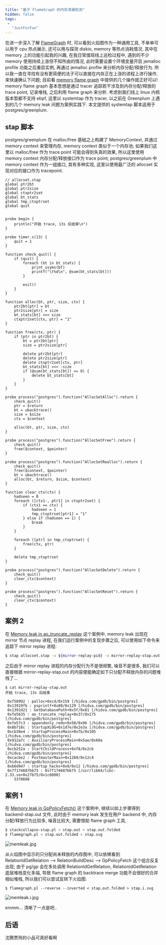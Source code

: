 ```yaml
---
title: "基于 FlameGraph 的内存泄漏检测"
hidden: false
tags:
 -
   "JustForFun"
---
```


在进一步深入了解 [FlameGraph](https://hidva.com/g?u=https://www.brendangregg.com/flamegraphs.html) 时, 可以看到火焰图作为一种通用工具, 不单单可以用于 cpu 热点展示, 还可以用与探测 diskio, memory 等热点消耗情况. 其中在 memory 上的功能引起我的兴趣, 在我日常值班线上巡检过程中, 遇到的不少 memory 使用持续上涨但不知所由的情况, 此时需要设置个环境变量开启 jemalloc profile 功能之后重启实例, 再通过 jemalloc profile 来分析内存分配/释放行为. 所以我一直在寻找有没有更简便的法子可以直接在内存正在上涨的进程上进行操作, 来快速确认下问题; 目前看 [memory flame graph](https://hidva.com/g?u=https://www.brendangregg.com/FlameGraphs/memoryflamegraphs.html) 中提供的几个操作就正好可以! memory flame graph 基本思想是通过 tracer 追踪若干涉及到内存分配/释放的 trace point, 记录堆栈, 之后利用 flame graph 来分析. 考虑到我们线上 linux 内核版本暂都不支持 ebpf, 这里以 systemtap 作为 tracer, 以之前在 Greenplum 上遇到的几个 memory leak 问题为案例实践下. 本文提供的 systemtap 脚本适用于 postgres/greenplum.

## stap 脚本

postgres/greenplum 在 malloc/free 基础之上构建了 MemoryContext, 并通过 memory context 来管理内存, memory context 类似于一个内存池; 如果我们这里以 malloc/free 作为 trace point 可能会得到失真的效果, 所以这里使用 memory context 内存分配/释放接口作为 trace point; postgres/greenplum 中 memory context 作为一组接口, 其有多种实现, 这里以使用最广泛的 allocset 实现对应的接口作为 tracepoint.


```stap
// allocset.stap
global ptr2bt
global ptr2size
global ctxptr2set
global bt_stats
global tmp_ctxptrset
global quit


probe begin {
    println("开始 trace, 13s 后结束\n")
}

probe timer.s(13) {
    quit = 1
}

function check_quit() {
    if (quit) {
        foreach (bt in bt_stats) {
            print_usyms(bt)
            printf("\t%d\n", @sum(bt_stats[bt]))
        }

        exit()
    }
}

function alloc(bt, ptr, size, ctx) {
    ptr2bt[ptr] = bt
    ptr2size[ptr] = size
    bt_stats[bt] <<< size
    ctxptr2set[ctx, ptr] = "1"
}

function free(ctx, ptr) {
    if (ptr in ptr2bt) {
        bt = ptr2bt[ptr]
        size = ptr2size[ptr]

        delete ptr2bt[ptr]
        delete ptr2size[ptr]
        delete ctxptr2set[ctx, ptr]
        bt_stats[bt] <<< -size
        if (@sum(bt_stats[bt]) <= 0) {
            delete bt_stats[bt]
        }
    }
}

probe process("postgres").function("AllocSetAlloc").return {
    check_quit()
    ptr = $return
    bt = ubacktrace()
    size = $size
    ctx = $context

    alloc(bt, ptr, size, ctx)
}

probe process("postgres").function("AllocSetFree").return {
    check_quit()
    free($context, $pointer)
}

probe process("postgres").function("AllocSetRealloc").return {
    check_quit()
    free($context, $pointer)
    bt = ubacktrace()
    alloc(bt, $return, $size, $context)
}

function clear_ctx(ctx) {
    hadseen = 0
    foreach ([ctx1-, ptr1] in ctxptr2set) {
        if (ctx1 == ctx) {
            hadseen = 1
            tmp_ctxptrset[ptr1] = "1"
        } else if (hadseen == 1) {
            break
        }
    }

    foreach ([ptr] in tmp_ctxptrset) {
        free(ctx, ptr)
    }

    delete tmp_ctxptrset
}

probe process("postgres").function("AllocSetDelete").return {
    check_quit()
    clear_ctx($context)
}

probe process("postgres").function("AllocSetReset").return {
    check_quit()
    clear_ctx($context)
}
```

## 案例 2

在 [Memory leak in ao_truncate_replay](https://hidva.com/g?u=https://github.com/greenplum-db/gpdb/issues/11202) 这个案例中, memory leak 出现在 mirror 节点 replay 进程, 在我们运行案例中的复现步骤之后, 可以使用如下命令来追踪下 mirror replay 进程:

```bash
$ stap allocset.stap -x ${mirror-replay-pid} -o mirror-replay-stap.out
```

之后由于 mirror replay 进程的内存分配行为不是很频繁, 噪音不是很多, 我们可以直接根据 mirror-replay-stap.out 的内容便能确定如下只分配不释放内存的问题堆栈了...

```
$ cat mirror-replay-stap.out
开始 trace, 13s 后结束

 0xf58992 : palloc+0xcd/0x159 [/hidva.com/gpdb/bin/postgres]
 0x13919fb : psprintf+0x80/0x129 [/hidva.com/gpdb/bin/postgres]
 0x1391d21 : GetDatabasePath+0x5f/0x81 [/hidva.com/gpdb/bin/postgres]
 0xfe5635 : ao_truncate_replay+0x37/0x175 [/hidva.com/gpdb/bin/postgres]
 0xfe57c3 : appendonly_redo+0x50/0x96 [/hidva.com/gpdb/bin/postgres]
 0x8b718c : StartupXLOG+0x1d7e/0x2e3a [/hidva.com/gpdb/bin/postgres]
 0xcb38e4 : StartupProcessMain+0xfb/0x105 [/hidva.com/gpdb/bin/postgres]
 0x912a7c : AuxiliaryProcessMain+0x5ae/0x60a [/hidva.com/gpdb/bin/postgres]
 0xcb252a : StartChildProcess+0xf8/0x2cb [/hidva.com/gpdb/bin/postgres]
 0xcacbe2 : PostmasterMain+0x1269/0x12c4 [/hidva.com/gpdb/bin/postgres]
 0xb6d947 : startup_hacks+0x0/0x12 [/hidva.com/gpdb/bin/postgres]
 0x7f174687bb75 : 0x7f174687bb75 [/usr/lib64/libc-2.33.so+0x27b75/0x1c6000]
	5378688
```


## 案例 1

在 [Memory leak in GpPolicyFetch()](https://hidva.com/g?u=https://github.com/greenplum-db/gpdb/issues/11244) 这个案例中, 继续以如上步骤得到 backend-stap.out 文件, 此时由于 memory leak 发生在用户 backend 中, 内存分配/释放行为比较多, 噪音比较大, 需要借助 flame graph 工具,

```bash
$ stackcollapse-stap.pl < stap.out > stap.out.folded
$ flamegraph.pl < stap.out.folded > stap.svg
```

![memleak.jpg]({{site.url}}/assets/memleak.jpg)

从火焰图中显示的只分配尚未释放的内存图中, 可以依稀看到 RelationIdGetRelation --> RelationBuildDesc --> GpPolicyFetch 这个组合反复出现; 由于 pg/gp 会在多处调用 RelationIdGetRelation, RelationIdGetRelation 底层堆栈变化多端, 导致 flame graph 的 backtrace merge 功能不会很好的合并相似堆栈, 所以我们可以尝试反转下火焰图:

```
$ flamegraph.pl --reverse --inverted < stap.out.folded > stap.i.svg
```

![memleak.i.jpg]({{site.url}}/assets/memleak.i.jpg)

emmm... 清晰了一点是吧..

## 后语

沈腾贾玲的小品可真好看啊


